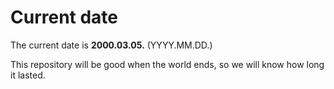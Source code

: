 # Current date

The current date is **2000.03.05.** (YYYY.MM.DD.)

This repository will be good when the world ends, so we will know how long it lasted.